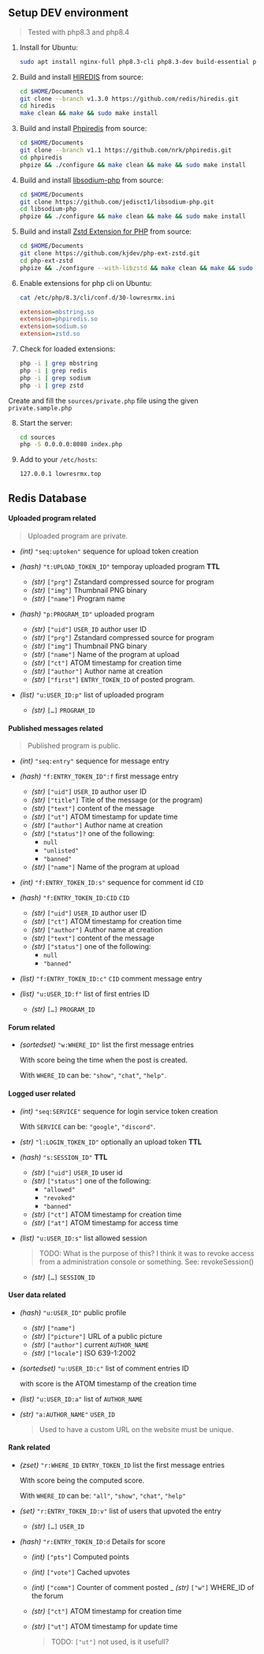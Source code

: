 
## Setup DEV environment

> Tested with php8.3 and php8.4

1. Install for Ubuntu:

    ```bash
    sudo apt install nginx-full php8.3-cli php8.3-dev build-essential php8.3-mbstring libsodium-dev libzstd-dev redis-server redis-tools
    ```

2. Build and install [HIREDIS](https://github.com/redis/hiredis) from source:

    ```bash
    cd $HOME/Documents
    git clone --branch v1.3.0 https://github.com/redis/hiredis.git
    cd hiredis
    make clean && make && sudo make install
    ```

3. Build and install [Phpiredis](https://github.com/nrk/phpiredis) from source:

    ```bash
    cd $HOME/Documents
    git clone --branch v1.1 https://github.com/nrk/phpiredis.git
    cd phpiredis
    phpize && ./configure && make clean && make && sudo make install
    ```

4. Build and install [libsodium-php](https://github.com/jedisct1/libsodium-php) from source:

    ```bash
    cd $HOME/Documents
    git clone https://github.com/jedisct1/libsodium-php.git
    cd libsodium-php
    phpize && ./configure && make clean && make && sudo make install
    ```

5. Build and install [Zstd Extension for PHP](https://github.com/kjdev/php-ext-zstd) from source:

    ```bash
    cd $HOME/Documents
    git clone https://github.com/kjdev/php-ext-zstd.git
    cd php-ext-zstd
    phpize && ./configure --with-libzstd && make clean && make && sudo make install
    ```

6. Enable extensions for php cli on Ubuntu:

    ```bash
    cat /etc/php/8.3/cli/conf.d/30-lowresrmx.ini
    ```
    ```ini
    extension=mbstring.so
    extension=phpiredis.so
    extension=sodium.so
    extension=zstd.so
    ```

7. Check for loaded extensions:

    ```bash
    php -i | grep mbstring
    php -i | grep redis
    php -i | grep sodium
    php -i | grep zstd
    ```

Create and fill the `sources/private.php` file using the given `private.sample.php`

8. Start the server:

    ```bash
    cd sources
    php -S 0.0.0.0:8080 index.php
    ```

9. Add to your `/etc/hosts`:

    ```hosts
    127.0.0.1 lowresrmx.top
    ```

## Redis Database

#### Uploaded program related

> Uploaded program are private.

- _(int)_ `"seq:uptoken"` sequence for upload token creation

- _(hash)_ `"t:UPLOAD_TOKEN_ID"` temporay uploaded program **TTL**

    - _(str)_ `["prg"]` Zstandard compressed source for program
    - _(str)_ `["img"]` Thumbnail PNG binary
    - _(str)_ `["name"]` Program name

- _(hash)_ `"p:PROGRAM_ID"` uploaded program

    - _(str)_ `["uid"]` `USER_ID` author user ID
    - _(str)_ `["prg"]` Zstandard compressed source for program
    - _(str)_ `["img"]` Thumbnail PNG binary
    - _(str)_ `["name"]` Name of the program at upload
    - _(str)_ `["ct"]` ATOM timestamp for creation time
    - _(str)_ `["author"]` Author name at creation
    - _(str)_ `["first"]` `ENTRY_TOKEN_ID` of posted program.

- _(list)_ `"u:USER_ID:p"` list of uploaded program

    - _(str)_ `[…]` `PROGRAM_ID`

#### Published messages related

> Published program is public.

- _(int)_ `"seq:entry"` sequence for message entry

- _(hash)_ `"f:ENTRY_TOKEN_ID":f` first message entry

    - _(str)_ `["uid"]` `USER_ID` author user ID
    - _(str)_ `["title"]` Title of the message (or the program)
    - _(str)_ `["text"]` content of the message
    - _(str)_ `["ut"]` ATOM timestamp for update time
    - _(str)_ `["author"]` Author name at creation
    - _(str)_ `["status"]?` one of the following:
      - `null`
      - `"unlisted"`
      - `"banned"`
    - _(str)_ `["name"]` Name of the program at upload

- _(int)_ `"f:ENTRY_TOKEN_ID:s"` sequence for comment id `CID`

- _(hash)_ `"f:ENTRY_TOKEN_ID:CID` `CID`

    - _(str)_ `["uid"]` `USER_ID` author user ID
    - _(str)_ `["ct"]` ATOM timestamp for creation time
    - _(str)_ `["author"]` Author name at creation
    - _(str)_ `["text"]` content of the message
    - _(str)_ `["status"]` one of the following:
      - `null`
      - `"banned"`

- _(list)_ `"f:ENTRY_TOKEN_ID:c"` `CID` comment message entry

- _(list)_ `"u:USER_ID:f"` list of first entries ID

    - _(str)_ `[…]` `PROGRAM_ID`

#### Forum related

- _(sortedset)_ `"w:WHERE_ID"` list the first message entries

    With score being the time when the post is created.

    With `WHERE_ID` can be: `"show"`, `"chat"`, `"help"`.

#### Logged user related

- _(int)_ `"seq:SERVICE"` sequence for login service token creation

    With `SERVICE` can be: `"google"`, `"discord"`.

- _(str)_ `"l:LOGIN_TOKEN_ID"` optionally an upload token **TTL**

- _(hash)_ `"s:SESSION_ID"` **TTL**

    - _(str)_ `["uid"]` `USER_ID` user id
    - _(str)_ `["status"]` one of the following:
      - `"allowed"`
      - `"revoked"`
      - `"banned"`
    - _(str)_ `["ct"]` ATOM timestamp for creation time
    - _(str)_ `["at"]` ATOM timestamp for access time

- _(list)_ `"u:USER_ID:s"` list allowed session

    > TODO: What is the purpose of this?
    > I think it was to revoke access from a administration console or something. See: revokeSession()

    - _(str)_ `[…]` `SESSION_ID`

#### User data related

- _(hash)_ `"u:USER_ID"` public profile

    - _(str)_ `["name"]`
    - _(str)_ `["picture"]` URL of a public picture
    - _(str)_ `["author"]` current `AUTHOR_NAME`
    - _(str)_ `["locale"]` ISO 639-1:2002

- _(sortedset)_ `"u:USER_ID:c"` list of comment entries ID

    with score is the ATOM timestamp of the creation time

- _(list)_ `"u:USER_ID:a"` list of `AUTHOR_NAME`

- _(str)_ `"a:AUTHOR_NAME"` `USER_ID`

    > Used to have a custom URL on the website must be unique.

#### Rank related

- _(zset)_ `"r:WHERE_ID` `ENTRY_TOKEN_ID` list the first message entries

    With score being the computed score.

    With `WHERE_ID` can be: `"all"`, `"show"`, `"chat"`, `"help"`

- _(set)_ `"r:ENTRY_TOKEN_ID:v"` list of users that upvoted the entry

    - _(str)_ `[…]` `USER_ID`

- _(hash)_ `"r:ENTRY_TOKEN_ID:d` Details for score

    - _(int)_ `["pts"]` Computed points
    - _(int)_ `["vote"]` Cached upvotes
    - _(int)_ `["comm"]` Counter of comment posted
    _ _(str)_ `["w"]` WHERE_ID of the forum
    - _(str)_ `["ct"]` ATOM timestamp for creation time
    - _(str)_ `["ut"]` ATOM timestamp for update time

        > TODO: `["ut"]` not used, is it usefull?

